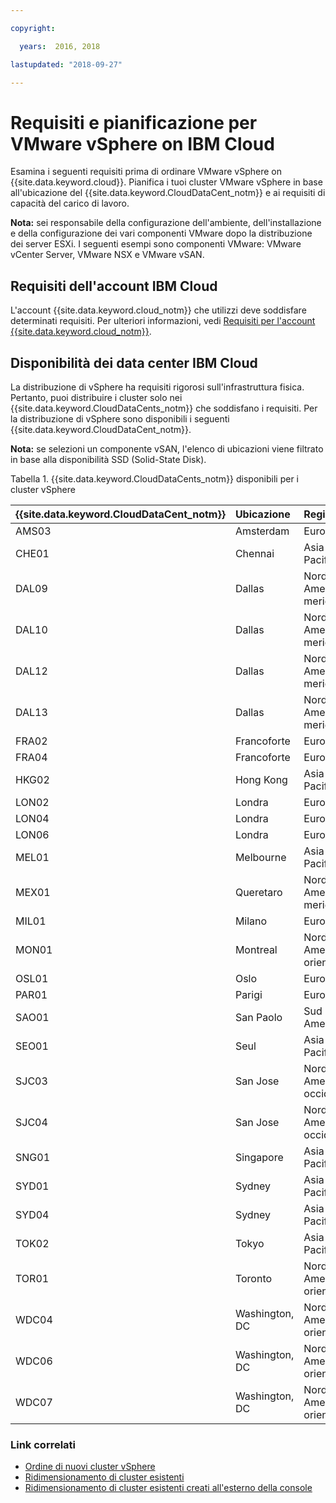 ```yaml
---

copyright:

  years:  2016, 2018

lastupdated: "2018-09-27"

---
```


# Requisiti e pianificazione per VMware vSphere on IBM Cloud

Esamina i seguenti requisiti prima di ordinare VMware vSphere on {{site.data.keyword.cloud}}. Pianifica i tuoi cluster VMware vSphere in base all'ubicazione del {{site.data.keyword.CloudDataCent_notm}} e ai requisiti di capacità del carico di lavoro.

**Nota:** sei responsabile della configurazione dell'ambiente, dell'installazione e della configurazione dei vari componenti VMware dopo la distribuzione dei server ESXi. I seguenti esempi sono componenti VMware: VMware vCenter Server, VMware NSX e VMware vSAN.

## Requisiti dell'account IBM Cloud

L'account {{site.data.keyword.cloud_notm}} che utilizzi deve soddisfare determinati requisiti. Per ulteriori informazioni, vedi [Requisiti per l'account {{site.data.keyword.cloud_notm}}](../vmonic/slaccountrequirement.html).

## Disponibilità dei data center IBM Cloud

La distribuzione di vSphere ha requisiti rigorosi sull'infrastruttura fisica. Pertanto, puoi distribuire i cluster solo nei {{site.data.keyword.CloudDataCents_notm}} che soddisfano i requisiti. Per la distribuzione di vSphere sono disponibili i seguenti {{site.data.keyword.CloudDataCent_notm}}.

**Nota:** se selezioni un componente vSAN, l'elenco di ubicazioni viene filtrato in base alla disponibilità SSD (Solid-State Disk).

Tabella 1. {{site.data.keyword.CloudDataCents_notm}} disponibili per i cluster vSphere

| {{site.data.keyword.CloudDataCent_notm}} | Ubicazione | Regione |
|:----------------------|:---------|:-------|
| AMS03 | Amsterdam | Europa |
| CHE01 | Chennai | Asia Pacifico |
| DAL09 | Dallas | Nord America meridionale |
| DAL10 | Dallas | Nord America meridionale |
| DAL12 | Dallas | Nord America meridionale |
| DAL13 | Dallas | Nord America meridionale |
| FRA02 | Francoforte | Europa |
| FRA04 | Francoforte | Europa |
| HKG02 | Hong Kong | Asia Pacifico |
| LON02 | Londra | Europa |
| LON04 | Londra | Europa |
| LON06 | Londra | Europa |
| MEL01 | Melbourne | Asia Pacifico |
| MEX01 | Queretaro | Nord America meridionale |
| MIL01 | Milano | Europa |
| MON01 | Montreal | Nord America orientale |
| OSL01 | Oslo | Europa |
| PAR01 | Parigi | Europa |
| SAO01 | San Paolo | Sud America |
| SEO01 | Seul | Asia Pacifico |
| SJC03 | San Jose | Nord America occidentale |
| SJC04 | San Jose | Nord America occidentale |
| SNG01 | Singapore | Asia Pacifico |
| SYD01 | Sydney | Asia Pacifico |
| SYD04 | Sydney | Asia Pacifico |
| TOK02 | Tokyo | Asia Pacifico |
| TOR01 | Toronto | Nord America orientale |
| WDC04 | Washington, DC | Nord America orientale |
| WDC06 | Washington, DC | Nord America orientale |
| WDC07 | Washington, DC | Nord America orientale |

### Link correlati

* [Ordine di nuovi cluster vSphere](vs_orderinginstances.html)
* [Ridimensionamento di cluster esistenti](vs_scalingexistingclusters.html)
* [Ridimensionamento di cluster esistenti creati all'esterno della console](vs_orderingforclustersoutside.html)
